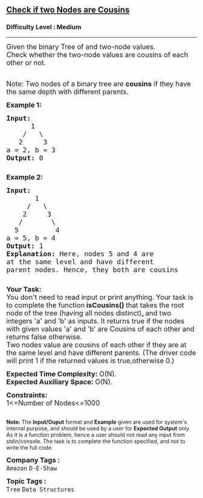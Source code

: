 <h2><a href="https://www.geeksforgeeks.org/problems/check-if-two-nodes-are-cousins/1?page=3&company=D-E-Shaw&sortBy=accuracy">Check if two Nodes are Cousins</a></h2><h3>Difficulty Level : Medium</h3><hr><div class="problems_problem_content__Xm_eO"><p><span style="font-size: 18px;">Given the binary Tree of and&nbsp;two-node values. Check&nbsp;whether the two-node values&nbsp;are cousins of each other or not.</span></p>
<p><span style="font-size: 18px;"><br>Note: Two nodes of a binary tree are&nbsp;<strong>cousins</strong> if they have the same depth with different parents.</span></p>
<p><span style="font-size: 18px;"><strong>Example 1:</strong></span></p>
<pre><span style="font-size: 18px;"><strong>Input:
&nbsp;     </strong>1
&nbsp;   /   \
<strong>   </strong>2     3
a = 2, b = 3<strong>
Output: </strong>0
</span>
</pre>
<p><span style="font-size: 18px;"><strong>Example 2:</strong></span></p>
<pre><span style="font-size: 18px;"><strong>Input:
</strong>&nbsp; &nbsp; &nbsp; &nbsp;1
&nbsp; &nbsp; &nbsp;/&nbsp;  \&nbsp;
&nbsp;  &nbsp;2&nbsp; &nbsp;  3
&nbsp;  /&nbsp; &nbsp; &nbsp;&nbsp;&nbsp;\
<strong>  </strong>5&nbsp; &nbsp; &nbsp; &nbsp;&nbsp;&nbsp;4<strong>&nbsp;
</strong>a = 5, b = 4<strong>
Output: </strong>1<strong>
Explanation: </strong>Here, nodes 5 and 4 are
at the same level and have different
parent nodes. Hence, they both are cousins&nbsp;</span></pre>
<p><br><span style="font-size: 18px;"><strong>Your Task:</strong><br>You don't need to read input or print anything. Your task is to complete the function</span><span style="font-size: 18px;"><strong> isCousins() </strong>that takes the root node<strong>&nbsp;</strong>of the tree (having all nodes distinct)<strong>, </strong>and two integers 'a' and 'b'&nbsp;as inputs. It returns true if the nodes with given values 'a' and 'b' are Cousins of each other and returns false otherwise.&nbsp;<br>Two nodes value are cousins of each other if they are at the same level and have different parents. (The driver code will print 1 if the returned values is true,otherwise 0.)</span></p>
<p><span style="font-size: 18px;"><strong>Expected Time Complexity:&nbsp;</strong>O(N).<br><strong>Expected Auxiliary Space:&nbsp;</strong>O(N).</span></p>
<p><span style="font-size: 18px;"><strong>Constraints:</strong><br>1&lt;=Number of Nodes&lt;=1000</span></p>
<p><br><span style="font-size: 14px;"><strong>Note:&nbsp;</strong>The <strong>Input/Ouput</strong> format and <strong>Example</strong> given are used for system's internal purpose, and should be used by a user for <strong>Expected Output</strong> only. As it is a function problem, hence a user should not read any input from stdin/console. The task is to complete the function specified, and not to write the full code.</span></p></div><p><span style=font-size:18px><strong>Company Tags : </strong><br><code>Amazon</code>&nbsp;<code>D-E-Shaw</code>&nbsp;<br><p><span style=font-size:18px><strong>Topic Tags : </strong><br><code>Tree</code>&nbsp;<code>Data Structures</code>&nbsp;
